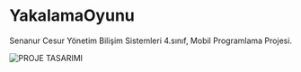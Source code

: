 # YakalamaOyunu


Senanur Cesur Yönetim Bilişim Sistemleri 4.sınıf, Mobil Programlama Projesi.

![PROJE TASARIMI](https://user-images.githubusercontent.com/76653770/224842797-57fcc3ed-599e-40ee-aead-3165d9c82378.png)
